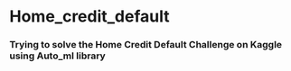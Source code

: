 # Home_credit_default

### Trying to solve the Home Credit Default Challenge on Kaggle using Auto_ml library
